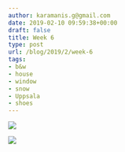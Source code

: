 ```yaml
---
author: karamanis.g@gmail.com
date: 2019-02-10 09:59:38+00:00
draft: false
title: Week 6
type: post
url: /blog/2019/2/week-6
tags:
- b&w
- house
- window
- snow
- Uppsala
- shoes
---
```




  
   ![](https://images.squarespace-cdn.com/content/v1/4f3f61bae4b063b909445965/1549792719720-90CO1ETHGVKED8GANM93/ke17ZwdGBToddI8pDm48kF9aEDQaTpZHfWEO2zppK7Z7gQa3H78H3Y0txjaiv_0fDoOvxcdMmMKkDsyUqMSsMWxHk725yiiHCCLfrh8O1z5QPOohDIaIeljMHgDF5CVlOqpeNLcJ80NK65_fV7S1UX7HUUwySjcPdRBGehEKrDf5zebfiuf9u6oCHzr2lsfYZD7bBzAwq_2wCJyqgJebgg/image-asset.jpeg?format=original)

  

  
   ![](https://images.squarespace-cdn.com/content/v1/4f3f61bae4b063b909445965/1549792719600-UBYBJRACO5GUM6NGMJ4R/ke17ZwdGBToddI8pDm48kM19vGfAY4CpRvzWg9j4Rs97gQa3H78H3Y0txjaiv_0fDoOvxcdMmMKkDsyUqMSsMWxHk725yiiHCCLfrh8O1z5QPOohDIaIeljMHgDF5CVlOqpeNLcJ80NK65_fV7S1Ucs6qC7sr7nMoIk6RghKQ5zqaVLBrlbIpJKi9eKqHOg0LjA7Zh6OR0YZYaXtoY39jA/image-asset.jpeg?format=original)

  


